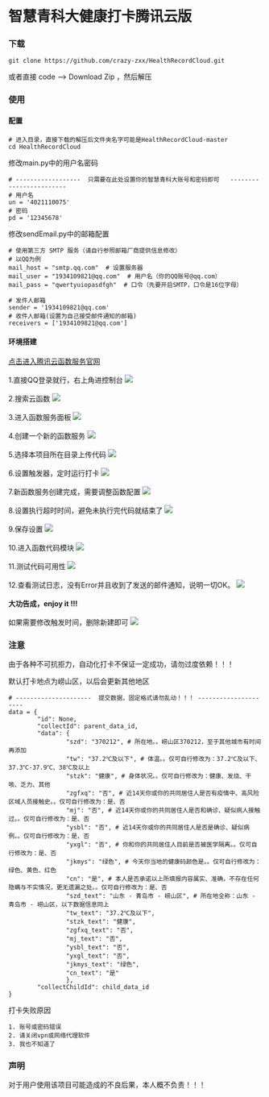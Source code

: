 # 智慧青科大健康打卡腾讯云版

### 下载
```
git clone https://github.com/crazy-zxx/HealthRecordCloud.git
```
或者直接 code --> Download Zip ，然后解压

### 使用

#### 配置

```
# 进入目录，直接下载的解压后文件夹名字可能是HealthRecordCloud-master
cd HealthRecordCloud
```
修改main.py中的用户名密码
```
# ------------------  只需要在此处设置你的智慧青科大账号和密码即可   ------------------------
# 用户名
un = '4021110075'
# 密码
pd = '12345678'
```
修改sendEmail.py中的邮箱配置
```
# 使用第三方 SMTP 服务（请自行参照邮箱厂商提供信息修改）
# 以QQ为例
mail_host = "smtp.qq.com"  # 设置服务器
mail_user = "1934109821@qq.com"  # 用户名（你的QQ账号@qq.com）
mail_pass = "qwertyuiopasdfgh"  # 口令（先要开启SMTP，口令是16位字母）

# 发件人邮箱
sender = '1934109821@qq.com'
# 收件人邮箱(设置为自己接受邮件通知的邮箱)
receivers = ['1934109821@qq.com']
```

#### 环境搭建
[点击进入腾讯云函数服务官网](https://cloud.tencent.com/product/scf)
<br><br>
1.直接QQ登录就行，右上角进控制台
![](image/1.png)
<br><br>
2.搜索云函数
![](image/2.png)
<br><br>
3.进入函数服务面板
![](image/3.png)
<br><br>
4.创建一个新的函数服务
![](image/4.png)
<br><br>
5.选择本项目所在目录上传代码
![](image/5.png)
<br><br>
6.设置触发器，定时运行打卡
![](image/6.png)
<br><br>
7.新函数服务创建完成，需要调整函数配置
![](image/7.png)
<br><br>
8.设置执行超时时间，避免未执行完代码就结束了
![](image/8.png)
<br><br>
9.保存设置
![](image/9.png)
<br><br>
10.进入函数代码模块
![](image/10.png)
<br><br>
11.测试代码可用性
![](image/11.png)
<br><br>
12.查看测试日志，没有Error并且收到了发送的邮件通知，说明一切OK。
![](image/12.png)
<br><br>
**大功告成，enjoy it !!!**
<br><br>
如果需要修改触发时间，删除新建即可
![](image/13.png)

### 注意

由于各种不可抗拒力，自动化打卡不保证一定成功，请勿过度依赖！！！

默认打卡地点为崂山区，以后会更新其他地区
```
# ---------------------  提交数据，固定格式请勿乱动！！！ ---------------------
data = {
        "id": None,
        "collectId": parent_data_id,
        "data": {
                "szd": "370212", # 所在地。。崂山区370212，至于其他城市有时间再添加 
                "tw": "37.2℃及以下", # 体温。。仅可自行修改为：37.2℃及以下、37.3℃-37.9℃、38℃及以上
                "stzk": "健康", # 身体状况。。仅可自行修改为：健康、发烧、干咳、乏力、其他
                "zgfxq": "否", # 近14天你或你的共同居住人是否有疫情中、高风险区域人员接触史。。仅可自行修改为：是、否
                "mj": "否", # 近14天你或你的共同居住人是否和确诊、疑似病人接触过。。仅可自行修改为：是、否
                "ysbl": "否", # 近14天你或你的共同居住人是否是确诊、疑似病例。。仅可自行修改为：是、否
                "yxgl": "否", # 你和你的共同居住人目前是否被医学隔离。。仅可自行修改为：是、否
                "jkmys": "绿色", # 今天你当地的健康码颜色是。。仅可自行修改为：绿色、黄色、红色
                "cn": "是", # 本人是否承诺以上所填报内容属实、准确，不存在任何隐瞒与不实情况，更无遗漏之处。。仅可自行修改为：是、否
                "szd_text": "山东 - 青岛市 - 崂山区", # 所在地全称：山东 - 青岛市 - 崂山区，以下数据信息同上
                "tw_text": "37.2℃及以下",
                "stzk_text": "健康",
                "zgfxq_text": "否",
                "mj_text": "否",
                "ysbl_text": "否",
                "yxgl_text": "否",
                "jkmys_text": "绿色",
                "cn_text": "是"
                },
        "collectChildId": child_data_id
}
```

打卡失败原因
```
1. 账号或密码错误
2. 请关闭vpn或网络代理软件
3. 我也不知道了
```

### 声明
对于用户使用该项目可能造成的不良后果，本人概不负责！！！
